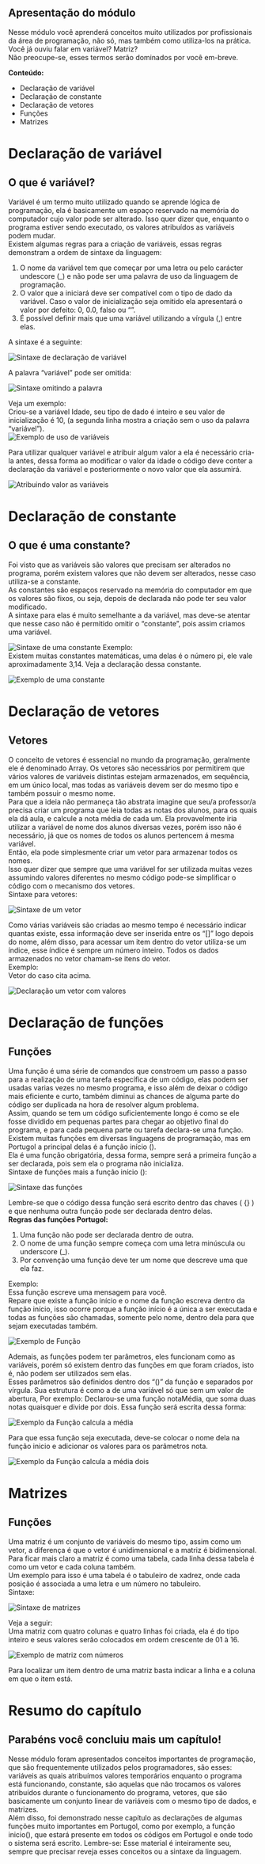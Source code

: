 ## Apresentação do módulo 

Nesse módulo você aprenderá conceitos muito utilizados por profissionais da área de programação, não só, mas também como utiliza-los na prática.  
Você já ouviu falar em variável? Matriz?   
Não preocupe-se, esses termos serão dominados por você em-breve.

**Conteúdo:**
- 	Declaração de variável
-	Declaração de constante
-	Declaração de vetores
-	Funções 
-	Matrizes 

# Declaração de variável

## **O que é variável?**

Variável é um termo muito utilizado quando se aprende lógica de programação, ela é basicamente um espaço reservado na memória do computador cujo valor pode ser alterado. Isso quer dizer que, enquanto o programa estiver sendo executado, os valores atribuídos as variáveis podem mudar.  
Existem algumas regras para a criação de variáveis, essas regras demonstram a ordem de sintaxe da linguagem: 

1.	O nome da variável tem que começar por uma letra ou pelo carácter undescore (_) e não pode ser uma palavra de uso da linguagem de programação. 
2.	O valor que a iniciará deve ser compatível com o tipo de dado da variável.
Caso o valor de inicialização seja omitido ela apresentará o valor por defeito:
0, 0.0, falso ou “”.   
3.	É possível definir mais que uma variável utilizando a vírgula (,) entre elas. 

A sintaxe é a seguinte:  

![Sintaxe de declaração de variável](http://drive.google.com/uc?id=15InYg2R-hqqFvrwhCxLg2aYmudeFOAcI)

A palavra “variável” pode ser omitida:  

![Sintaxe omitindo a palavra](http://drive.google.com/uc?id=1Yq5FkgfsS0q9bECyhecx6QPLSY2hqP7H)

Veja um exemplo:  
Criou-se a variável Idade, seu tipo de dado é inteiro e seu valor de inicialização é 10, (a segunda linha mostra a criação sem o uso da palavra “variável”).  
![Exemplo de uso de variáveis](http://drive.google.com/uc?id=1jjGuX2Q-p0emKDY0nbCjlDRUh0UhnxL9)

Para utilizar qualquer variável e atribuir algum valor a ela é necessário cria-la antes, dessa forma ao modificar o valor da idade o código deve conter a declaração da variável e posteriormente o novo valor que ela assumirá.  

![Atribuindo valor as variáveis](http://drive.google.com/uc?id=1T2F9fL_pucOJaM6T16UDZsEoLJRVej_L)

# Declaração de constante

## **O que é uma constante?**

Foi visto que as variáveis são valores que precisam ser alterados no programa, porém existem valores que não devem ser alterados, nesse caso utiliza-se a constante.  
As constantes são espaços reservado na memória do computador em que os valores são fixos, ou seja, depois de declarada não pode ter seu valor modificado.  
A sintaxe para elas é muito semelhante a da variável, mas deve-se atentar que nesse caso não é permitido omitir o “constante”, pois assim criamos uma variável.  

![Sintaxe de uma constante](http://drive.google.com/uc?id=18Isjt_QIqtq1iKTPwCkIaDpV_ZFkM2aQ)
Exemplo:  
Existem muitas constantes matemáticas, uma delas é o número pi, ele vale aproximadamente 3,14. Veja a declaração dessa constante.  

![Exemplo de uma constante](http://drive.google.com/uc?id=1-kIgGF6Hyc8Jaq3cybWuattlDYtY7vV1 "Essa é a constante pi")

# Declaração de vetores

## **Vetores**

O conceito de vetores é essencial no mundo da programação, geralmente ele é denominado Array. Os vetores são necessários por permitirem que vários valores de variáveis distintas estejam armazenados, em sequência, em um único local, mas todas as variáveis devem ser do mesmo tipo e também possuir o mesmo nome.  
Para que a ideia não permaneça tão abstrata imagine que seu/a professor/a precisa criar um programa que leia todas as notas dos alunos, para os quais ela dá aula, e calcule a nota média de cada um. Ela provavelmente iria utilizar a variável de nome dos alunos diversas vezes, porém isso não é necessário, já que os nomes de todos os alunos pertencem á mesma variável.  
Então, ela pode simplesmente criar um vetor para armazenar todos os nomes.  
Isso quer dizer que sempre que uma variável for ser utilizada muitas vezes assumindo valores diferentes no mesmo código pode-se simplificar o código com o mecanismo dos vetores.  
Sintaxe para vetores:  

![Sintaxe de um vetor](http://drive.google.com/uc?id=1yPFTmjJeotrxeFuE6z87H_f9oVc6don2)

Como várias variáveis são criadas ao mesmo tempo é necessário indicar quantas existe, essa informação deve ser inserida entre os “[]” logo depois do nome, além disso, para acessar um item dentro do vetor utiliza-se um índice, esse índice é sempre um número inteiro. Todos os dados armazenados no vetor chamam-se itens do vetor.  
Exemplo:  
Vetor do caso cita acima.  

![Declaração um vetor com valores](http://drive.google.com/uc?id=1H11eEMFeo8Ha_FZEBQw-nyKkyahl1uYO)

# Declaração de funções

## **Funções**
Uma função é uma série de comandos que constroem um passo a passo para a realização de uma tarefa específica de um código, elas podem ser usadas varias vezes no mesmo programa, e isso além de deixar o código mais eficiente e curto, também diminui as chances de alguma parte do código ser duplicada na hora de resolver algum problema.  
Assim, quando se tem um código suficientemente longo é como se ele fosse dividido em pequenas partes para chegar ao objetivo final do programa, e para cada pequena parte ou tarefa declara-se uma função.  
Existem muitas funções em diversas linguagens de programação, mas em Portugol a principal delas é a função início ().  
Ela é uma função obrigatória, dessa forma, sempre será a primeira função a ser declarada, pois sem ela o programa não inicializa.  
Sintaxe de funções mais a função início ():  

![Sintaxe das funções](http://drive.google.com/uc?id=190nn2S2kRBYSGx9LsKnAu4DaSKGUXfD8)

Lembre-se que o código dessa função será escrito dentro das chaves ( {} ) e que nenhuma outra função pode ser declarada dentro delas.  
**Regras das funções Portugol:**
1.	Uma função não pode ser declarada dentro de outra.
2.	O nome de uma função sempre começa com uma letra minúscula ou underscore (_). 
3.	Por convenção uma função deve ter um nome que descreve uma que ela faz.

Exemplo:  
Essa função escreve uma mensagem para você.  
Repare que existe a função início e o nome da função escreva dentro da função início, isso ocorre porque a função início é a única a ser executada e todas as funções são chamadas, somente pelo nome, dentro dela para que sejam executadas também.  

![Exemplo de Função](http://drive.google.com/uc?id=19Hy74TzHTZlrGBflZRcUoKpps160BJqk)

Ademais, as funções podem ter parâmetros, eles funcionam como as variáveis, porém só existem dentro das funções em que foram criados, isto é, não podem ser utilizados sem elas.  
Esses parâmetros são definidos dentro dos “()” da função e separados por vírgula. Sua estrutura é como a de uma variável só que sem um valor de abertura, Por exemplo: Declarou-se uma função notaMédia, que soma duas notas quaisquer e divide por dois. Essa função será escrita dessa forma:  

![Exemplo da Função calcula a média](http://drive.google.com/uc?id=1uhq77M_TU6Kd32xRRqTGqlTpmyEsARC8)

Para que essa função seja executada, deve-se colocar o nome dela na função inicio e adicionar os valores para os parâmetros nota.  

![Exemplo da Função calcula a média dois](http://drive.google.com/uc?id=16aZ8bGps8w-B5vCHdHlZWUWwa46Gs8Z4)

# Matrizes

## **Funções**

Uma matriz é um conjunto de variáveis do mesmo tipo, assim como um vetor, a diferença é que o vetor é unidimensional e a matriz é bidimensional.  
Para ficar mais claro a matriz é como uma tabela, cada linha dessa tabela é como um vetor e cada coluna também.  
Um exemplo para isso é uma tabela é o tabuleiro de xadrez, onde cada posição é associada a uma letra e um número no tabuleiro.  
Sintaxe:  

![Sintaxe de matrizes](http://drive.google.com/uc?id=14qCV-mToXpHqX_Zh70G89bXGMqznn7jq)

Veja a seguir:  
Uma matriz com quatro colunas e quatro linhas foi criada, ela é do tipo inteiro e seus valores serão colocados em ordem crescente de 01 à 16.  

![Exemplo de matriz com números](http://drive.google.com/uc?id=1PXD-qRV3uAEXQ72S_9YxDt-X9PBd6uR7)

Para localizar um item dentro de uma matriz basta indicar a linha e a coluna em que o item está.  

# Resumo do capítulo 

## Parabéns você concluiu mais um capítulo!
Nesse módulo foram apresentados conceitos importantes de programação, que são frequentemente utilizados pelos programadores, são esses: variáveis as quais atribuímos valores temporários enquanto o programa está funcionando, constante, são aquelas que não trocamos os valores atribuídos durante o funcionamento do programa, vetores, que são basicamente um conjunto linear de variáveis com o mesmo tipo de dados, e matrizes.  
Além disso, foi demonstrado nesse capítulo as declarações de algumas funções muito importantes em Portugol, como por exemplo, a função inicio(), que estará presente em todos os códigos em Portugol e onde todo o sistema será escrito. 
Lembre-se: Esse material é inteiramente seu, sempre que precisar reveja esses conceitos ou a sintaxe da linguagem.  